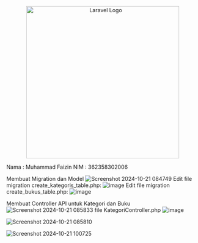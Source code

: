 <p align="center"><a href="https://laravel.com" target="_blank"><img src="https://raw.githubusercontent.com/laravel/art/master/logo-lockup/5%20SVG/2%20CMYK/1%20Full%20Color/laravel-logolockup-cmyk-red.svg" width="400" alt="Laravel Logo"></a></p>
Nama : Muhammad Faizin
NIM : 362358302006

 Membuat Migration dan Model
 ![Screenshot 2024-10-21 084749](https://github.com/user-attachments/assets/d57d8175-9b6e-4631-a446-f009fc0862d3)
Edit file migration create_kategoris_table.php:
![image](https://github.com/user-attachments/assets/55824512-f11e-425e-8402-eff32e3c7415)
Edit file migration create_bukus_table.php:
![image](https://github.com/user-attachments/assets/6717952b-f3f6-4927-9cca-77afa8375621)

Membuat Controller API untuk Kategori dan Buku
![Screenshot 2024-10-21 085833](https://github.com/user-attachments/assets/1e519199-8ce0-41db-b8a5-a2adc2ab3de9)
file KategoriController.php
![image](https://github.com/user-attachments/assets/e96c3d8c-3db7-4818-a9f8-00e0461ee59b)

![Screenshot 2024-10-21 085810](https://github.com/user-attachments/assets/d0d3cc46-3a2d-4583-943c-d99e64a31f6f)

![Screenshot 2024-10-21 100725](https://github.com/user-attachments/assets/c6346446-9128-40af-b134-ddfeda7f585d)

